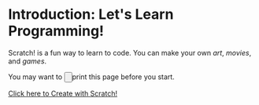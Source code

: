 # Introduction: Let's Learn Programming!

Scratch! is a fun way to learn to code. You can make your own *art*, *movies*, and *games*. 

You may want to <input type="button" onClick="window.print();">print</button> this page before you start.

<a href="https://scratch.mit.edu/projects/editor/" target="_blank">Click here to Create with Scratch!</a>
